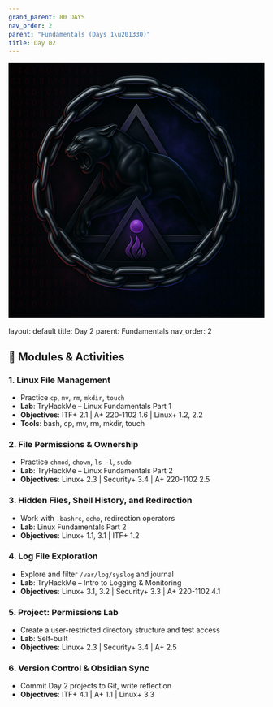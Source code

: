 ```yaml
---
grand_parent: 80 DAYS
nav_order: 2
parent: "Fundamentals (Days 1\u201330)"
title: Day 02
---
```

![Panther Icon](/assets/icons/icon-cyber-panther.png)

layout: default
title: Day 2
parent: Fundamentals
nav_order: 2

## 📘 Modules & Activities
### 1. Linux File Management
- Practice `cp`, `mv`, `rm`, `mkdir`, `touch`
- **Lab**: TryHackMe – Linux Fundamentals Part 1
- **Objectives**: ITF+ 2.1 | A+ 220-1102 1.6 | Linux+ 1.2, 2.2
- **Tools**: bash, cp, mv, rm, mkdir, touch
### 2. File Permissions & Ownership
- Practice `chmod`, `chown`, `ls -l`, `sudo`
- **Lab**: TryHackMe – Linux Fundamentals Part 2
- **Objectives**: Linux+ 2.3 | Security+ 3.4 | A+ 220-1102 2.5
### 3. Hidden Files, Shell History, and Redirection
- Work with `.bashrc`, `echo`, redirection operators
- **Lab**: Linux Fundamentals Part 2
- **Objectives**: Linux+ 1.1, 3.1 | ITF+ 1.2
### 4. Log File Exploration
- Explore and filter `/var/log/syslog` and journal
- **Lab**: TryHackMe – Intro to Logging & Monitoring
- **Objectives**: Linux+ 3.1, 3.2 | Security+ 3.3 | A+ 220-1102 4.1
### 5. Project: Permissions Lab
- Create a user-restricted directory structure and test access
- **Lab**: Self-built
- **Objectives**: Linux+ 2.3 | Security+ 3.4 | A+ 2.5
### 6. Version Control & Obsidian Sync
- Commit Day 2 projects to Git, write reflection
- **Objectives**: ITF+ 4.1 | A+ 1.1 | Linux+ 3.3
